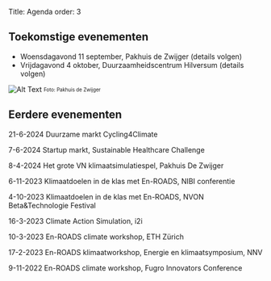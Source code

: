 Title: Agenda
order: 3

## Toekomstige evenementen
* Woensdagavond 11 september, Pakhuis de Zwijger (details volgen)
* Vrijdagavond 4 oktober, Duurzaamheidscentrum Hilversum (details volgen)

![Alt Text]({static}/images/PDZ_presentation_2.jpg)
<sub><sup>Foto: Pakhuis de Zwijger</sup></sub>

## Eerdere evenementen

21-6-2024 Duurzame markt Cycling4Climate

7-6-2024 Startup markt, Sustainable Healthcare Challenge

8-4-2024 Het grote VN klimaatsimulatiespel, Pakhuis De Zwijger

6-11-2023 Klimaatdoelen in de klas met En-ROADS, NIBI conferentie

4-10-2023 Klimaatdoelen in de klas met En-ROADS, NVON Beta&Technologie Festival

16-3-2023 Climate Action Simulation, i2i

10-3-2023 En-ROADS climate workshop, ETH Zürich

17-2-2023 En-ROADS klimaatworkshop, Energie en klimaatsymposium, NNV

9-11-2022 En-ROADS climate workshop, Fugro Innovators Conference
